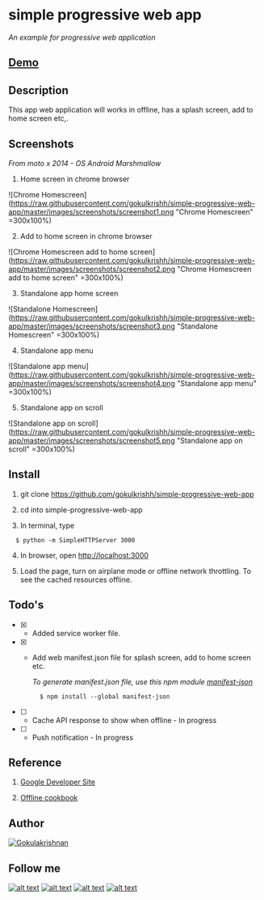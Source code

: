# simple progressive web app

  *An example for progressive web application*

## [Demo](https://gokulkrishh.github.io/demo/sw/index.html)

## Description

  This app web application will works in offline, has a splash screen, add to home screen etc,.

## Screenshots

  *From moto x 2014 - OS Android Marshmallow*

  1. Home screen in chrome browser

  ![Chrome Homescreen](https://raw.githubusercontent.com/gokulkrishh/simple-progressive-web-app/master/images/screenshots/screenshot1.png "Chrome Homescreen" =300x100%)

  2. Add to home screen in chrome browser

  ![Chrome Homescreen add to home screen](https://raw.githubusercontent.com/gokulkrishh/simple-progressive-web-app/master/images/screenshots/screenshot2.png "Chrome Homescreen add to home screen" =300x100%)

  3. Standalone app home screen

  ![Standalone Homescreen](https://raw.githubusercontent.com/gokulkrishh/simple-progressive-web-app/master/images/screenshots/screenshot3.png "Standalone Homescreen" =300x100%)

  4. Standalone app menu

  ![Standalone app menu](https://raw.githubusercontent.com/gokulkrishh/simple-progressive-web-app/master/images/screenshots/screenshot4.png "Standalone app menu" =300x100%)

  5. Standalone app on scroll

  ![Standalone app on scroll](https://raw.githubusercontent.com/gokulkrishh/simple-progressive-web-app/master/images/screenshots/screenshot5.png "Standalone app on scroll" =300x100%)

## Install

  1. git clone https://github.com/gokulkrishh/simple-progressive-web-app

  2. cd into simple-progressive-web-app

  3. In terminal, type

  ```
    $ python -m SimpleHTTPServer 3000
  ```

  4. In browser, open [http://localhost:3000](localhost:3000)

  5. Load the page, turn on airplane mode or offline network throttling. To see the cached resources offline.


## Todo's

  - [x] - Added service worker file.

  - [x] - Add web manifest.json file for splash screen, add to home screen etc.

      *To generate manifest.json file, use this npm module [manifest-json](https://github.com/hemanth/manifest-json)*

      ```
        $ npm install --global manifest-json
      ```

  - [ ] - Cache API response to show when offline - In progress

  - [ ] - Push notification - In progress


## Reference

1. [Google Developer Site](https://developers.google.com/web/progressive-web-apps)

1. [Offline cookbook](https://jakearchibald.com/2014/offline-cookbook/)


## Author

[![Gokulakrishnan](https://avatars0.githubusercontent.com/u/2944237?v=3&s=72)](https://github.com/gokulkrishh)


## Follow me

[1.1]: http://i.imgur.com/tXSoThF.png (twitter icon with padding)
[2.1]: http://i.imgur.com/P3YfQoD.png (facebook icon with padding)
[3.1]: http://i.imgur.com/yCsTjba.png (google plus icon with padding)
[4.1]: http://i.imgur.com/0o48UoR.png (github icon with padding)

[1]: http://www.twitter.com/gokul_i
[2]: http://www.facebook.com/gokulkrishh
[3]: https://plus.google.com/+GokulKalaikoven
[4]: http://www.github.com/gokulkrishh

[![alt text][1.1]][1] [![alt text][2.1]][2] [![alt text][3.1]][3] [![alt text][4.1]][4]
